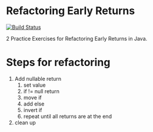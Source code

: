 # Refactoring Early Returns

[![Build Status](../../workflows/build/badge.svg?branch=main)](../../actions?query=build%3Amain)


2 Practice Exercises for Refactoring Early Returns in Java.

# Steps for refactoring 
1. Add nullable return
    1. set value
    1. if != null return
    1. move if
    1. add else
    1. invert if
    1. repeat until all returns are at the end
1. clean up


